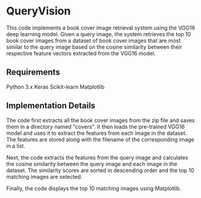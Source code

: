 # QueryVision
This code implements a book cover image retrieval system using the VGG16 deep learning model. Given a query image, the system retrieves the top 10 book cover images from a dataset of book cover images that are most similar to the query image based on the cosine similarity between their respective feature vectors extracted from the VGG16 model.

## Requirements
Python 3.x
Keras
Scikit-learn
Matplotlib

## Implementation Details
The code first extracts all the book cover images from the zip file and saves them in a directory named "covers". It then loads the pre-trained VGG16 model and uses it to extract the features from each image in the dataset. The features are stored along with the filename of the corresponding image in a list.

Next, the code extracts the features from the query image and calculates the cosine similarity between the query image and each image in the dataset. The similarity scores are sorted in descending order and the top 10 matching images are selected.

Finally, the code displays the top 10 matching images using Matplotlib.
